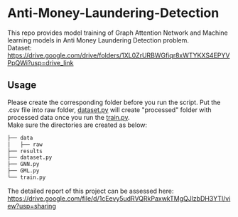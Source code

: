 # Anti-Money-Laundering-Detection

This repo provides model training of Graph Attention Network and Machine learning models in Anti Money Laundering Detection problem.  
Dataset: https://drive.google.com/drive/folders/1XL0ZrURBWGfiqr8xWTYKXS4EPYVPpQWi?usp=drive_link 

## Usage
Please create the corresponding folder before you run the script. 
Put the .csv file into raw folder, [dataset.py](dataset.py) will create "processed" folder with processed data once you run the [train.py](train.py).  
Make sure the directories are created as below:

```bash
├── data
│   ├── raw
├── results
├── dataset.py
├── GNN.py
├── GML.py
└── train.py
```
The detailed report of this project can be assessed here: https://drive.google.com/file/d/1cEevy5udRVQRkPaxwkTMgQJlzbDH3YTl/view?usp=sharing
